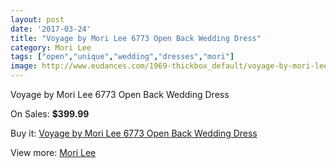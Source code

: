 ```yaml
---
layout: post
date: '2017-03-24'
title: "Voyage by Mori Lee 6773 Open Back Wedding Dress"
category: Mori Lee
tags: ["open","unique","wedding","dresses","mori"]
image: http://www.eudances.com/1969-thickbox_default/voyage-by-mori-lee-6773-open-back-wedding-dress.jpg
---
```

Voyage by Mori Lee 6773 Open Back Wedding Dress

On Sales: **$399.99**
<a href="https://www.eudances.com/en/mori-lee/673-voyage-by-mori-lee-6773-open-back-wedding-dress.html"><amp-img layout="responsive" width="600" height="600" src="//www.eudances.com/1969-thickbox_default/voyage-by-mori-lee-6773-open-back-wedding-dress.jpg" alt="Voyage by Mori Lee 6773 Open Back Wedding Dress 0" /></a>
<a href="https://www.eudances.com/en/mori-lee/673-voyage-by-mori-lee-6773-open-back-wedding-dress.html"><amp-img layout="responsive" width="600" height="600" src="//www.eudances.com/1971-thickbox_default/voyage-by-mori-lee-6773-open-back-wedding-dress.jpg" alt="Voyage by Mori Lee 6773 Open Back Wedding Dress 1" /></a>
<a href="https://www.eudances.com/en/mori-lee/673-voyage-by-mori-lee-6773-open-back-wedding-dress.html"><amp-img layout="responsive" width="600" height="600" src="//www.eudances.com/1970-thickbox_default/voyage-by-mori-lee-6773-open-back-wedding-dress.jpg" alt="Voyage by Mori Lee 6773 Open Back Wedding Dress 2" /></a>

Buy it: [Voyage by Mori Lee 6773 Open Back Wedding Dress](https://www.eudances.com/en/mori-lee/673-voyage-by-mori-lee-6773-open-back-wedding-dress.html "Voyage by Mori Lee 6773 Open Back Wedding Dress")

View more: [Mori Lee](https://www.eudances.com/en/9-mori-lee "Mori Lee")